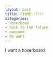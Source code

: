 ```yaml
---
layout: post
title: FIXME!!!!!!
categories:
- hoverboad
- back to the future
- awesome
- do want
---
```


I want a hoverboard
